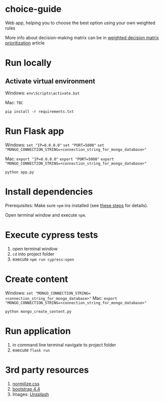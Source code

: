 # choice-guide
Web app, helping you to choose the best option using your own weighted rules

More info about decision-making matrix can be in [weighted decision matrix prioritization](https://airfocus.io/blog/weighted-decision-matrix-prioritization/) article

# Run locally

## Activate virtual environment

Windows:
    `env\Scripts\activate.bat`

Mac:
    `TBC`

`pip install -r requirements.txt`

# Run Flask app

Windows:
    `set "IP=0.0.0.0"`
    `set "PORT=5000"`
    `set "MONGO_CONNECTION_STRING=<connection_string_for_mongo_database>"`

Mac:
    `export "IP=0.0.0.0"`
    `export "PORT=5000"`
    `export "MONGO_CONNECTION_STRING=<connection_string_for_mongo_database>"`


`python app.py`

# Install dependencies

Prerequisites:
Make sure `npm` ins installed (see [these steps](https://www.npmjs.com/get-npm) for details).

Open terminal window and execute `npm`.

# Execute cypress tests

1. open terminal window
2. `cd` into project folder
3. execute `npm run cypress:open`


# Create content

Windows: `set "MONGO_CONNECTION_STRING=<connection_string_for_mongo_database>"`
Mac: `export "MONGO_CONNECTION_STRING=<connection_string_for_mongo_database>"`

`python mongo_create_content.py`

# Run application

1. in command line terminal navigate to project folder
2. execute `flask run`

# 3rd party resources

1. [normilize.css](http://nicolasgallagher.com/about-normalize-css/)
2. [bootstrap 4.4](https://getbootstrap.com/docs/4.4)
3. Images: [Unsplash](https://unsplash.com/)